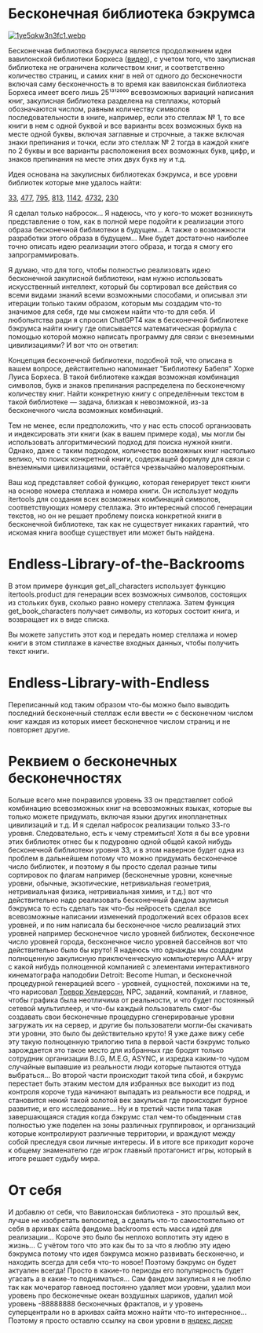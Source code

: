 # Бесконечная библиотека бэкрумса

[![1ye5qkw3n3fc1.webp](https://i.postimg.cc/DZzYFrjs/1ye5qkw3n3fc1.webp)](https://postimg.cc/5HZmSCMN)

Бесконечная библиотека бэкрумса является продолжением идеи вавилонской библиотеки Борхеса ([видео](https://youtu.be/zFr14SA81zY?si=IeiR5Nwplx6Az_Pv&t=1034)), с учетом того, что закулисная библиотека не ограничена количеством книг, и соответственно количество страниц, и самих книг в ней от одного до бесконечности включая саму бесконечность в то время как вавилонская библиотека Борхеса имеет всего лишь 25¹³¹²⁰⁰⁰ всевозможных вариаций написания книг, закулисная библиотека разделена на стеллажы, который обозначаются числом, равным количеству символов последовательности в книге, например, если это стеллаж № 1, то все книги в нем с одной буквой и все варианты всех возможных букв на месте одной буквы, включая заглавные и строчные, а также включая знаки препинания и точки, если это стеллаж № 2 тогда в каждой книге по 2 буквы и все варианты расположения всех возможных букв, цифр, и знаков препинания на месте этих двух букв ну и т.д.

Идея основана на закулисных библиотеках бэкрумса, и все уровни библиотек которые мне удалось найти:

[33](https://web.archive.org/web/20221002013505/https://backrooms.fandom.com/wiki/Level_33), [477](https://web.archive.org/web/20221004062455/https://backrooms.fandom.com/wiki/Level_477), [795](https://web.archive.org/web/20221003022315/https://backrooms.fandom.com/wiki/Level_795), [813](https://web.archive.org/web/20221013151359/https://backrooms.fandom.com/wiki/Level_813), 
[1142](https://web.archive.org/web/20221013151359/https://backrooms.fandom.com/wiki/Level_1142), [4732](https://web.archive.org/web/20221001125648/https://backrooms.fandom.com/wiki/Level_4732), [230](https://web.archive.org/web/20221003224540/https://backrooms.fandom.com/wiki/Level_230)

Я сделал только набросок... Я надеюсь, что у кого-то может возникнуть представление о том, как в полной мере подойти к реализации этого образа бесконечной библиотеки в будущем... А также о возможности разработки этого образа в будущем... Мне будет достаточно наиболее точно описать идею реализации этого образа, и тогда я смогу его запрограммировать.

Я думаю, что для того, чтобы полностью реализовать идею бесконечной закулисной библиотеки, нам нужно использовать искусственный интеллект, который бы сортировал все действия со всеми видами знаний всеми возможными способами, и описывал эти итерации только таким образом, которым мы создадим что-то значимое для себя, где мы сможем найти что-то для себя. И любопытства ради я спросил ChatGPT4 как в бесконечной библиотеке бэкрумса найти книгу где описывается математическая формула с помощью которой можно написать программу для связи с внеземными цивилизациями? И вот что он ответил:

Концепция бесконечной библиотеки, подобной той, что описана в вашем вопросе, действительно напоминает "Библиотеку Бабеля" Хорхе Луиса Борхеса. В такой библиотеке каждая возможная комбинация символов, букв и знаков препинания распределена по бесконечному количеству книг. Найти конкретную книгу с определённым текстом в такой библиотеке — задача, близкая к невозможной, из-за бесконечного числа возможных комбинаций.

Тем не менее, если предположить, что у нас есть способ организовать и индексировать эти книги (как в вашем примере кода), мы могли бы использовать алгоритмический подход для поиска нужной книги. Однако, даже с таким подходом, количество возможных книг настолько велико, что поиск конкретной книги, содержащей формулу для связи с внеземными цивилизациями, остаётся чрезвычайно маловероятным.

Ваш код представляет собой функцию, которая генерирует текст книги на основе номера стеллажа и номера книги. Он использует модуль itertools для создания всех возможных комбинаций символов, соответствующих номеру стеллажа. Это интересный способ генерации текстов, но он не решает проблему поиска конкретной книги в бесконечной библиотеке, так как не существует никаких гарантий, что искомая книга вообще существует или может быть найдена.

# Endless-Library-of-the-Backrooms
В этом примере функция get_all_characters использует функцию itertools.product для генерации всех возможных символов, состоящих из стольких букв, сколько равно номеру стеллажа. Затем функция get_book_characters получает символы, из которых состоит книга, и возвращает их в виде списка.

Вы можете запустить этот код и передать номер стеллажа и номер книги в этом стиллаже в качестве входных данных, чтобы получить текст книги.

# Endless-Library-with-Endless
Переписанный код таким образом что-бы можно было выводить последний бесконечный стеллаж если ввести ∞ с бесконечном числом книг каждая из которых имеет бесконечное числом страниц и не повторяет другие.

# Реквием о бесконечных бесконечностях
Больше всего мне понравился уровень 33 он представляет собой комбинацию всевозможных книг на всевозможных языках, которые вы только можете придумать, включая языки других инопланетных цивилизаций и т.д. И я сделал набросок реализации только 33-го уровня. Следовательно, есть к чему стремиться! Хотя я бы все уровни этих библиотек отнес бы к подуровню одной общей какой нибудь бесконечной библиотеки уровня 33, и в этом наверное будет одна из проблем в дальнейшем потому что можно придумать бесконечное число библиотек, и поэтому я бы просто сделал разные типы сортировок по флагам например (бесконечные уровни, конечные уровни, обычные, экзотические, нетривиальная геометрия, нетривиальная физика, нетривиальная химия, и т.д.) вот что действительно надо реализовать бесконечный фандом заулисья бэкрумса то есть сделать так что-бы нейросеть сделал все всевозможные написании изменений продолжений всех образов всех уровней, и по ним написала бы бесконечное число реализаций этих уровней например бесконечное число уровней библиотек, бесконечное число уровней города, бесконечное число уровней бассейнов вот что действительно было бы круто! Я надеюсь что однажды мы создадим полноценную закулисную приключенческую компьютерную AAA+ игру с какой нибудь полноценной компанией с элементами интерактивного кинематографа наподобии Detroit: Become Human, и  бесконечной процедурной генерацией всего - уровней, сущностей, похожими на те, что нарисовал [Тревор Хендерсон](https://www.youtube.com/watch?v=0rix31kJwPg), NPC, заданий, компаний, и главное, чтобы графика была неотличима от реальности, и что будет постоянный сетевой мультиплеер, и что-бы каждый пользователь смог-бы создавать свои бесконечные процедурно сгенерированые уровни загружать их на сервер, и другие бы пользователи могли-бы скачивать эти уровни, это было бы действительно круто! Я уже даже вижу себе эту такую полноценную трилогию типа в первой части бэкрумс только зарождается это такое место для избранных где бродят только сотрудник организации B.I.G, M.E.G, ASYNC, и изредка каким-то чудом случайные выпавшие из реальности люди которые пытаются оттуда выбраться... Во второй части происходит такой типа сбой, и бэкрумс перестает быть этаким местом для избранных все выходит из под контроля короче туда начинают выпадать из реальности все подряд, и становится некий такой золотой век закулисья где происходит бурное развитие, и его исследование... Ну и в третий части типа такая завершающаяся стадия когда бэкрумс стал чем-то обыденным став полностью уже поделен на зоны различных группировок, и организаций которые контролируют различные территории, и враждуют между собой преследуя свои личные интересы. И в итоге все приходит короче к общему знаменателю где игрок главный протагонист игры, который в итоге решает судьбу мира.

# От себя 
И добавлю от себя, что Вавилонская библиотека - это прошлый век, лучше не изобретать велосипед, а сделать что-то самостоятельно от себя в архивах сайта фандома backrooms есть масса идей для реализации... Короче это было бы неплохо воплотить эту идею в жизнь... С учётом того что это как бы то за что я люблю эту идею бэкрумса потому что идея бэкрумса можно развивать бесконечно, и находить всегда для себя что-то новое! Поэтому бэкрумс он будет актуален всегда! Просто в какие-то периоды его популярность будет угасать а в какие-то подниматься... Сам фандом закулисья я не люблю так как мочератор гавноед постоянно удаляет мои уровни, удалил мои уровень про бесконечные океан воздушных шариков, удалил мой уровень -88888888 бесконечных фракталов, и у уровень суперцентрали но в архивах сайта можно найти что-то интереснное... Поэтому я просто оставлю ссылку на свои уровни в [яндекс диске](https://disk.yandex.ru/d/eJ97GnHKx3SVVw)
